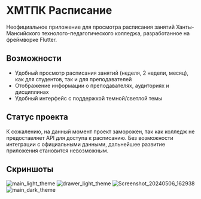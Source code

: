 # ХМТПК Расписание

Неофициальное приложение для просмотра расписания занятий Ханты-Мансийского технолого-педагогического колледжа, разработанное на фреймворке Flutter.

## Возможности

- Удобный просмотр расписания занятий (неделя, 2 недели, месяц), как для студентов, так и для преподавателей
- Отображение информации о преподавателях, аудиториях и дисциплинах
- Удобный интерфейс с поддержкой темной/светлой темы

## Статус проекта

К сожалению, на данный момент проект заморожен, так как колледж не предоставляет API для доступа к расписанию. Без возможности интеграции с официальными данными, дальнейшее развитие приложения становится невозможным.

## Скриншоты

![main_light_theme](https://github.com/mirmen/hmtpk/assets/57301556/4034e1c7-117c-466a-be7c-b12cc7ec7c75)
![drawer_light_theme](https://github.com/mirmen/hmtpk/assets/57301556/66014d35-8df4-4608-ad71-0c247ee3f761)
![Screenshot_20240506_162938](https://github.com/mirmen/hmtpk/assets/57301556/e9a70105-22ae-49a6-a0b2-7444d8f0e150)
![main_dark_theme](https://github.com/mirmen/hmtpk/assets/57301556/c3499e16-71b6-4a9b-ad91-58815fb4eef0)

  
